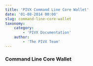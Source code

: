 ```yaml
---
title: 'PIVX Command Line Core Wallet'
date: '01-08-2014 00:00'
slug: command-line-core-wallet
taxonomy:
    category:
        - 'PIVX Documentation'
    author:
        - 'The PIVX Team'
---
```


### Command Line Core Wallet

